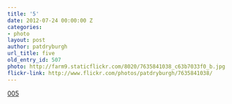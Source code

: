 ```yaml
---
title: '5'
date: 2012-07-24 00:00:00 Z
categories:
- photo
layout: post
author: patdryburgh
url_title: five
old_entry_id: 507
photo: http://farm9.staticflickr.com/8020/7635841038_c63b7033f0_b.jpg
flickr-link: http://www.flickr.com/photos/patdryburgh/7635841038/
---
```


[005](http://www.flickr.com/photos/patdryburgh/7635841038/)